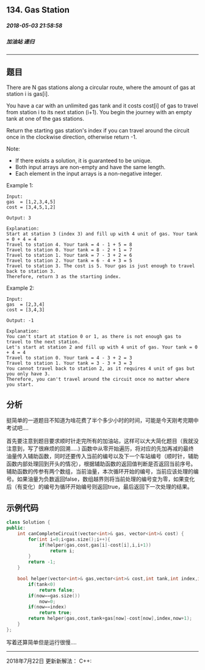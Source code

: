 ## 134. Gas Station
##### 2018-05-03 21:58:58
##### 加油站 递归
***
## 题目
There are N gas stations along a circular route, where the amount of gas at station i is gas[i].

You have a car with an unlimited gas tank and it costs cost[i] of gas to travel from station i to its next station (i+1). You begin the journey with an empty tank at one of the gas stations.

Return the starting gas station's index if you can travel around the circuit once in the clockwise direction, otherwise return -1.

Note:

- If there exists a solution, it is guaranteed to be unique.
- Both input arrays are non-empty and have the same length.
- Each element in the input arrays is a non-negative integer.

Example 1:
```
Input:
gas  = [1,2,3,4,5]
cost = [3,4,5,1,2]

Output: 3

Explanation:
Start at station 3 (index 3) and fill up with 4 unit of gas. Your tank = 0 + 4 = 4
Travel to station 4. Your tank = 4 - 1 + 5 = 8
Travel to station 0. Your tank = 8 - 2 + 1 = 7
Travel to station 1. Your tank = 7 - 3 + 2 = 6
Travel to station 2. Your tank = 6 - 4 + 3 = 5
Travel to station 3. The cost is 5. Your gas is just enough to travel back to station 3.
Therefore, return 3 as the starting index.
```
Example 2:
```
Input:
gas  = [2,3,4]
cost = [3,4,3]

Output: -1

Explanation:
You can't start at station 0 or 1, as there is not enough gas to travel to the next station.
Let's start at station 2 and fill up with 4 unit of gas. Your tank = 0 + 4 = 4
Travel to station 0. Your tank = 4 - 3 + 2 = 3
Travel to station 1. Your tank = 3 - 3 + 3 = 3
You cannot travel back to station 2, as it requires 4 unit of gas but you only have 3.
Therefore, you can't travel around the circuit once no matter where you start.
```
## 分析
挺简单的一道题目不知道为啥花费了半个多少小时的时间，可能是今天刚考完期中考试吧....

首先要注意到题目要求顺时针走完所有的加油站，这样可以大大简化题目（我就没注意到，写了很麻烦的回溯.....)
函数中从零开始遍历，将对应的先加再减的最终油量传入辅助函数，同时还要传入当前的编号以及下一个车站编号（顺时针，辅助函数内部处理回到开头的情况），根据辅助函数的返回值判断是否返回当前序号。
辅助函数的传参有两个数组，当前油量，本次循环开始的编号，当前应该处理的编号。如果油量为负数返回false，数组越界则将当前处理的编号变为零，如果变化后（有变化）的编号为循环开始编号则返回true，最后返回下一次处理的结果。
## 示例代码
```cpp
class Solution {
public:
    int canCompleteCircuit(vector<int>& gas, vector<int>& cost) {
        for(int i=0;i<gas.size();i++){
            if(helper(gas,cost,gas[i]-cost[i],i,i+1))
                return i;
        }
        return -1;
    }

    bool helper(vector<int>& gas,vector<int>& cost,int tank,int index,int now){
        if(tank<0)
            return false;
        if(now==gas.size())
            now=0;
        if(now==index)
            return true;
        return helper(gas,cost,tank+gas[now]-cost[now],index,now+1);
    }
};
```
写着还算简单但是运行很慢....
***
2018年7月22日 更新新解法：
C++:
```cpp


```
